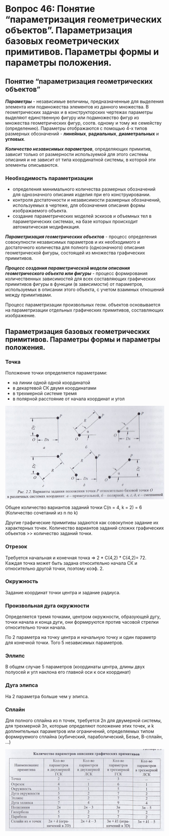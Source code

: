# Вопрос 46: Понятие “параметризация геометрических объектов”. Параметризация базовых геометрических примитивов. Параметры формы и параметры положения.

## Понятие “параметризация геометрических объектов”

***Параметры*** - независимые величины, предназначенные для выделения элемента или подмножества элементов из данного множества. В геометрических задачах и в конструкторских чертежах параметры выделяют единственную фигуру или подмножество фигур из множества геометрических фигур, соотв. одному и тому же семейству (определению). Параметры отображаются с помощью 4-х типов размерных обозначений - **линейных**, **радиальных**, **диаметральных** и **угловых**.

***Количество независимых параметров***, определяющих примитив, зависит только от размерности используемой для этого системы описания и не зависит от типа координатной системы, в которой эти элементы описываются.

### Необходимость параметризации
- определения минимального количества размерных обозначений для однозначного описания изделия при его конструировании.
- контроля достаточности и независимости размерных обозначений, используемых в чертеже, для обозначения описания формы изображаемого объекта.
- создание параметрических моделей эскизов и объемных тел в параметрических системах, на базе которых происходит автоматическая модификация.

***Параметризация геометрических объектов*** - процесс определения совокупности независимых параметров и их необходимого и достаточного количества для полного (однозначного) описания геометрической фигуры, состоящей из множества графических примитивов.

***Процесс создания параметрической модели описания геометрического объекта или фигуры*** - процесс формирования количественных зависимостей для всех составляющих графических примитивов фигуры в функции (в зависимости) от параметров, используемых в описании этого объекта, с учетом взаимных отношений между примитивами.

Процесс параметризации произвольных геом. объектов основывается на параметризации отдельных графических примитивов, составляющих изображение.

## Параметризация базовых геометрических примитивов. Параметры формы и параметры положения.

### Точка

Положение точки определяется параметрами:
- на линии одной одной координатой
- в декартевой СК двумя координатами
- в трехмерной системе тремя
- в полярной расстояние от начала координат и угол

![Варанты задния положения точки P относительно базовой точки O в различных системах координат: а - прямоугольная, б - полярная, в,г,д,у - смешанной](../resources/imgs/46/1.png)

Общее количество вариантов заданий точки C(n = 4, k = 2) = 6 (Количество сочетаний из n по k)

Другие графические примитивы задаются как совокупное задание их характерных точек. Количество вариантов заданий сложнх графических объектов >> количество заданий точки.

### Отрезок

Требуется начальная и конечная точка => 2 \* С(4,2) \* С(4,2)= 72. Каждая точка может быть задана относительно начала СК и относительно другой точки, поэтому коэф. 2.

### Окружность

Задание координат точки центра и задание радиуса.

### Произвольная дуга окружности

Определяется тремя точками, центром окружности, образующей дугу, точки начала и конца дуги, они формируются против часовой стрелки относительно точки начала.

По 2 параметра на точку центра и начальную точку и один параметр для конечной точки. Того 5 независимых параметров.

### Эллипс

В общем случае 5 параметров (координаты центра, длины двух полуосей и угл наклона его главной оси к оси координат)

### Дуга элипса

На 2 параметра больше чем у элипса.

### Сплайн

Для полного сплайна из n точек, требуется 2n для двумерной системы, для трехмерной 3n, которые определяют положение этих точек, и k доплнительных параметров или ограничений, определяемых типом формируемого сплайна (кубический, параболический, Безье, В-сплайн, ...)

![Количество параметров описания графических примитивов](../resources/imgs/46/2.png)
